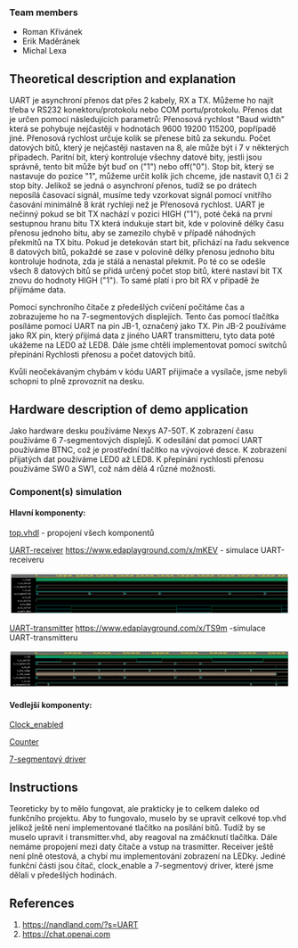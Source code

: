 ### Team members

* Roman Křivánek
* Erik Maděránek
* Michal Lexa

## Theoretical description and explanation

UART je asynchroní přenos dat přes 2 kabely, RX a TX. Můžeme ho najít třeba v RS232 konektoru/protokolu nebo COM portu/protokolu. Přenos dat je určen pomocí následujících parametrů: Přenosová rychlost "Baud width" která se pohybuje nejčastěji v hodnotách 9600 19200 115200, popřípadě jiné. Přenosová rychlost určuje kolik se přenese bitů za sekundu. Počet datových bitů, který je nejčastěji nastaven na 8, ale může být i 7 v některých případech. Paritní bit, který kontroluje všechny datové bity, jestli jsou správně, tento bit může být buď on ("1") nebo off("0"). Stop bit, který se nastavuje do pozice "1", můžeme určit kolik jich chceme, jde nastavit 0,1 či 2 stop bity. Jelikož se jedná o asynchroní přenos, tudíž se po drátech neposílá časovací signál, musíme tedy vzorkovat signál pomocí vnitřího časování minimálně 8 krát rychleji než je Přenosová rychlost. UART je nečinný pokud se bit TX nachází v pozici HIGH ("1"), poté čeká na první sestupnou hranu bitu TX která indukuje start bit, kde v polovině délky času přenosu jednoho bitu, aby se zamezilo chybě v případě náhodných překmitů na TX bitu. Pokud je detekován start bit, přichází na řadu sekvence 8 datových bitů, pokaždé se zase v polovině délky přenosu jednoho bitu kontroluje hodnota, zda je stálá a nenastal překmit. Po té co se odešle všech 8 datových bitů se přidá určený počet stop bitů, které nastaví bit TX znovu do hodnoty HIGH ("1"). To samé platí i pro bit RX v případě že přijímáme data. 

Pomocí synchroního čítače z předešlých cvičení počítáme čas a zobrazujeme ho na 7-segmentových displejích. Tento čas pomocí tlačítka posíláme pomocí UART na pin JB-1, označený jako TX. Pin JB-2 používáme jako RX pin, který přijímá data z jiného UART transmitteru, tyto data poté ukážeme na LED0 až LED8. Dále jsme chtěli implementovat pomocí switchů přepínání Rychlosti přenosu a počet datových bitů.

Kvůli neočekávaným chybám v kódu UART přijímače a vysílače, jsme nebyli schopni to plně zprovoznit na desku.

## Hardware description of demo application

Jako hardware desku používáme Nexys A7-50T. K zobrazení času používáme 6 7-segmentových displejů. K odesílání dat pomocí UART používáme BTNC, což je prostřední tlačítko na vývojové desce. K zobrazení přijatých dat používáme LED0 až LED8. K přepínání rychlosti přenosu používáme SW0 a SW1, což nám dělá 4 různé možnosti.

### Component(s) simulation

#### Hlavní komponenty:

[top.vhdl](https://github.com/SoudruhRomanCZ/DigitalElectronics1/blob/main/project/projekt/projekt.srcs/sources_1/new/top.vhd) - propojení všech komponentů

[UART-receiver](project/projekt/sources_1/new/receiver.vhd)
https://www.edaplayground.com/x/mKEV - simulace UART-receiveru

![receiver](images/UART-receiver.png)

[UART-transmitter](project/projekt/sources_1/new/transmitter.vhd)
https://www.edaplayground.com/x/TS9m -simulace UART-transmitteru

![transmitter](images/UART-transmitter.png)


#### Vedlejší komponenty:

[Clock_enabled]([project/projekt/sources_1/new/clock_enabled.vhd](https://github.com/SoudruhRomanCZ/DigitalElectronics1/blob/main/project/projekt/projekt.srcs/sources_1/new/clock_enable.vhd))

[Counter](https://github.com/SoudruhRomanCZ/DigitalElectronics1/blob/main/project/projekt/projekt.srcs/sources_1/new/cnt_up_down.vhd)

[7-segmentový driver](https://github.com/SoudruhRomanCZ/DigitalElectronics1/blob/main/project/projekt/projekt.srcs/sources_1/new/hex_7seg.vhd)

## Instructions

Teoreticky by to mělo fungovat, ale prakticky je to celkem daleko od funkčního projektu. Aby to fungovalo, muselo by se upravit celkové top.vhd jelikož ještě není implementované tlačítko na posílání bitů. Tudíž by se muselo upravit i transmitter.vhd, aby reagoval na zmáčknutí tlačítka. Dále nemáme propojení mezi daty čítače a vstup na trasmitter. Receiver ještě není plně otestová, a chybí mu implementování zobrazení na LEDky. Jediné funkční části jsou čítač, clock_enable a 7-segmentový driver, které jsme dělali v předešlých hodinách.

## References

1. https://nandland.com/?s=UART
2. https://chat.openai.com
